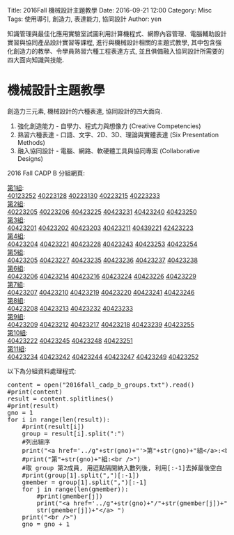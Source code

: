 Title: 2016Fall 機械設計主題教學
Date: 2016-09-21 12:00
Category: Misc
Tags: 使用導引, 創造力, 表達能力, 協同設計
Author: yen

知識管理與最佳化應用實驗室試圖利用計算機程式、網際內容管理、電腦輔助設計實習與協同產品設計實習等課程, 進行與機械設計相關的主題式教學, 其中包含強化創造力的教學、令學員熟習六種工程表達方式, 並且俱備融入協同設計所需要的四大面向知識與技能.

<!-- PELICAN_END_SUMMARY -->

# 機械設計主題教學

創造力三元素, 機械設計的六種表達, 協同設計的四大面向.

1. 強化創造能力 - 自學力、程式力與想像力
(Creative Competencies)
2. 熟習六種表達  - 口語、文字、2D、3D、理論與實體表達
(Six Presentation Methods)
3. 融入協同設計 - 電腦、網路、軟硬體工具與協同專案
(Collaborative Designs)

2016 Fall CADP B 分組網頁:

<a href='../g1'>第1組</a>:<br />
<a href='../g1/40123252'>40123252</a> 
<a href='../g1/40223128'>40223128</a> 
<a href='../g1/40223130'>40223130</a> 
<a href='../g1/40223215'>40223215</a> 
<a href='../g1/40223233'>40223233</a> 
<br />
<a href='../g2'>第2組</a>:<br />
<a href='../g2/40223205'>40223205</a> 
<a href='../g2/40223206'>40223206</a> 
<a href='../g2/40423225'>40423225</a> 
<a href='../g2/40423231'>40423231</a> 
<a href='../g2/40423240'>40423240</a> 
<a href='../g2/40423250'>40423250</a> 
<br />
<a href='../g3'>第3組</a>:<br />
<a href='../g3/40423201'>40423201</a> 
<a href='../g3/40423202'>40423202</a> 
<a href='../g3/40423203'>40423203</a> 
<a href='../g3/40423211'>40423211</a> 
<a href='../g3/40439221'>40439221</a> 
<a href='../g3/42423223'>42423223</a> 
<br />
<a href='../g4'>第4組</a>:<br />
<a href='../g4/40423204'>40423204</a> 
<a href='../g4/40423221'>40423221</a> 
<a href='../g4/40423228'>40423228</a> 
<a href='../g4/40423243'>40423243</a> 
<a href='../g4/40423253'>40423253</a> 
<a href='../g4/40423254'>40423254</a> 
<br />
<a href='../g5'>第5組</a>:<br />
<a href='../g5/40423205'>40423205</a> 
<a href='../g5/40423227'>40423227</a> 
<a href='../g5/40423235'>40423235</a> 
<a href='../g5/40423236'>40423236</a> 
<a href='../g5/40423237'>40423237</a> 
<a href='../g5/40423238'>40423238</a> 
<br />
<a href='../g6'>第6組</a>:<br />
<a href='../g6/40423206'>40423206</a> 
<a href='../g6/40423214'>40423214</a> 
<a href='../g6/40423216'>40423216</a> 
<a href='../g6/40423224'>40423224</a> 
<a href='../g6/40423226'>40423226</a> 
<a href='../g6/40423229'>40423229</a> 
<br />
<a href='../g7'>第7組</a>:<br />
<a href='../g7/40423207'>40423207</a> 
<a href='../g7/40423210'>40423210</a> 
<a href='../g7/40423219'>40423219</a> 
<a href='../g7/40423220'>40423220</a> 
<a href='../g7/40423241'>40423241</a> 
<a href='../g7/40423246'>40423246</a> 
<br />
<a href='../g8'>第8組</a>:<br />
<a href='../g8/40423208'>40423208</a> 
<a href='../g8/40423213'>40423213</a> 
<a href='../g8/40423232'>40423232</a> 
<a href='../g8/40423233'>40423233</a> 
<br />
<a href='../g9'>第9組</a>:<br />
<a href='../g9/40423209'>40423209</a> 
<a href='../g9/40423212'>40423212</a> 
<a href='../g9/40423217'>40423217</a> 
<a href='../g9/40423218'>40423218</a> 
<a href='../g9/40423239'>40423239</a> 
<a href='../g9/40423255'>40423255</a> 
<br />
<a href='../g10'>第10組</a>:<br />
<a href='../g10/40423222'>40423222</a> 
<a href='../g10/40423245'>40423245</a> 
<a href='../g10/40423248'>40423248</a> 
<a href='../g10/40423251'>40423251</a> 
<br />
<a href='../g11'>第11組</a>:<br />
<a href='../g11/40423234'>40423234</a> 
<a href='../g11/40423242'>40423242</a> 
<a href='../g11/40423244'>40423244</a> 
<a href='../g11/40423247'>40423247</a> 
<a href='../g11/40423249'>40423249</a> 
<a href='../g11/40423252'>40423252</a> 
<br />



以下為分組資料處理程式:

<pre class="brush: python">
content = open("2016fall_cadp_b_groups.txt").read()
#print(content)
result = content.splitlines()
#print(result)
gno = 1
for i in range(len(result)):
    #print(result[i])
    group = result[i].split(":")
    #列出組序
    print("&lt;a href='../g"+str(gno)+"'&gt;第"+str(gno)+"組&lt;/a&gt;:&lt;br /&gt;")
    #print("第"+str(gno)+"組:&lt;br /&gt;")
    #取 group 第2成員, 用逗點隔開納入數列後, 利用[:-1]去掉最後空白
    #print(group[1].split(",")[:-1])
    gmember = group[1].split(",")[:-1]
    for j in range(len(gmember)):
        #print(gmember[j])
        print("&lt;a href='../g"+str(gno)+"/"+str(gmember[j])+"'&gt;"+ \
        str(gmember[j])+"&lt;/a&gt; ")
    print("&lt;br /&gt;")
    gno = gno + 1
</pre>


